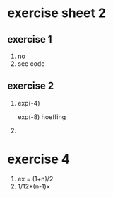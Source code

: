 # exercise sheet 2

## exercise 1
1. no
2. see code


## exercise 2
1. exp(-4)
   
   exp(-8) hoeffing

2. 


# exercise 4
1. ex = (1+n)/2 
2. 1/12*(n-1)x


    